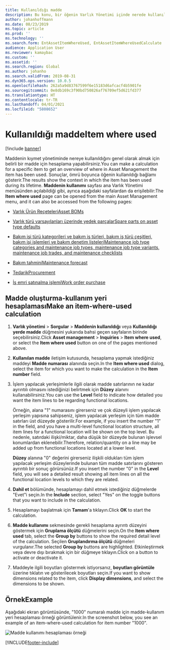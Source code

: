 ```yaml
---
title: Kullanıldığı madde
description: Bu konu, bir öğenin Varlık Yönetimi içinde nerede kullanıldığını açıklar.
author: johanhoffmann
ms.date: 08/23/2019
ms.topic: article
ms.prod: ''
ms.technology: ''
ms.search.form: EntAssetItemWhereUsed, EntAssetItemWhereUsedCalculate
audience: Application User
ms.reviewer: kamaybac
ms.custom: ''
ms.assetid: ''
ms.search.region: Global
ms.author: johanho
ms.search.validFrom: 2019-08-31
ms.dyn365.ops.version: 10.0.5
ms.openlocfilehash: 262a5a9d83767599f6e15183d6afcacf4b5901fe
ms.sourcegitcommit: 0e8db169c3f90bd750826af76709ef5d621fd377
ms.translationtype: HT
ms.contentlocale: tr-TR
ms.lasthandoff: 04/01/2021
ms.locfileid: "5808652"
---
```

# <a name="item-where-used"></a><span data-ttu-id="896e2-103">Kullanıldığı madde</span><span class="sxs-lookup"><span data-stu-id="896e2-103">Item where used</span></span>

[!include [banner](../../includes/banner.md)]

 

<span data-ttu-id="896e2-104">Maddenin kıymet yönetiminde nereye kullanıldığını genel olarak almak için belirli bir madde için hesaplama yapabilirsiniz.</span><span class="sxs-lookup"><span data-stu-id="896e2-104">You can make a calculation for a specific item to get an overview of where in Asset Management the item has been used.</span></span> <span data-ttu-id="896e2-105">Sonuçlar, ömrü boyunca öğenin kullanıldığı bağlamı gösterir.</span><span class="sxs-lookup"><span data-stu-id="896e2-105">The results show the context in which the item has been used during its lifetime.</span></span> <span data-ttu-id="896e2-106">**Maddenin kullanımı** sayfası ana Varlık Yönetimi menüsünden açılabildiği gibi, ayrıca aşağıdaki sayfalardan da erişilebilir:</span><span class="sxs-lookup"><span data-stu-id="896e2-106">The **Item where used** page can be opened from the main Asset Management menu, and it can also be accessed from the following pages:</span></span>

- [<span data-ttu-id="896e2-107">Varlık Ürün Reçeteleri</span><span class="sxs-lookup"><span data-stu-id="896e2-107">Asset BOMs</span></span>](../objects/object-BOM.md)

- [<span data-ttu-id="896e2-108">Varlık türü varsayılanları üzerinde yedek parçalar</span><span class="sxs-lookup"><span data-stu-id="896e2-108">Spare parts on asset type defaults</span></span>](../setup-for-objects/object-types.md#spare-parts-on-the-asset-type-setup)

- [<span data-ttu-id="896e2-109">Bakım işi türü kategorileri ve bakım iş türleri, bakım iş türü çeşitleri, bakım işi işlemleri ve bakım denetim listeleri</span><span class="sxs-lookup"><span data-stu-id="896e2-109">Maintenance job type categories and maintenance job types, maintenance job type variants, maintenance job trades, and maintenance checklists</span></span>](../setup-for-work-orders/job-groups-and-job-types-variants-trades-and-checklists.md)

- [<span data-ttu-id="896e2-110">Bakım tahmini</span><span class="sxs-lookup"><span data-stu-id="896e2-110">Maintenance forecast</span></span>](../work-orders/maintenance-forecasts.md)

- [<span data-ttu-id="896e2-111">Tedarik</span><span class="sxs-lookup"><span data-stu-id="896e2-111">Procurement</span></span>](../work-orders/procurement.md)

- [<span data-ttu-id="896e2-112">İş emri satınalma işlemi</span><span class="sxs-lookup"><span data-stu-id="896e2-112">Work order purchase</span></span>](../work-orders/procurement.md)

## <a name="make-an-item-where-used-calculation"></a><span data-ttu-id="896e2-113">Madde oluşturma-kullanım yeri hesaplaması</span><span class="sxs-lookup"><span data-stu-id="896e2-113">Make an item-where-used calculation</span></span>

1. <span data-ttu-id="896e2-114">**Varlık yönetimi** > **Sorgular** > **Maddenin kullanıldığı** veya **Kullanıldığı yerde madde** düğmesini yukarıda bahsi geçen sayfaların birinde seçebilirsiniz.</span><span class="sxs-lookup"><span data-stu-id="896e2-114">Click **Asset management** > **Inquiries** > **Item where used**, or select the **Item where used** button on one of the pages mentioned above.</span></span>

2. <span data-ttu-id="896e2-115">**Kullanılan madde** iletişim kutusunda, hesaplama yapmak istediğiniz maddeyi **Madde numarası** alanında seçin.</span><span class="sxs-lookup"><span data-stu-id="896e2-115">In the **Item where used** dialog, select the item for which you want to make the calculation in the **Item number** field.</span></span>

3. <span data-ttu-id="896e2-116">İşlem yapılacak yerleşimlerle ilgili olarak madde satırlarının ne kadar ayrıntılı olmasını istediğinizi belirtmek için **Düzey** alanını kullanabilirsiniz.</span><span class="sxs-lookup"><span data-stu-id="896e2-116">You can use the **Level** field to indicate how detailed you want the item lines to be regarding functional locations.</span></span> 

    <span data-ttu-id="896e2-117">Örneğin, alana "1" numarasını girerseniz ve çok düzeyli işlem yapılacak yerleşim yapısına sahipseniz, işlem yapılacak yerleşim için tüm madde satırları üst düzeyde gösterilir.</span><span class="sxs-lookup"><span data-stu-id="896e2-117">For example, if you insert the number "1" in the field, and you have a multi-level functional location structure, all item lines for a functional location will be shown on the top level.</span></span> <span data-ttu-id="896e2-118">Bu nedenle, satırdaki ilişki/miktar, daha düşük bir düzeyde bulunan işlevsel konumlardan eklenebilir.</span><span class="sxs-lookup"><span data-stu-id="896e2-118">Therefore, relation/quantity on a line may be added up from functional locations located at a lower level.</span></span> 
    
    <span data-ttu-id="896e2-119">**Düzey** alanına "0" değerini girerseniz ilişkili oldukları tüm işlem yapılacak yerleşim düzeylerinde bulunan tüm madde satırlarını gösteren ayrıntılı bir sonuç görürsünüz.</span><span class="sxs-lookup"><span data-stu-id="896e2-119">If you insert the number "0" in the **Level** field, you will see a detailed result showing all item lines on all the functional location levels to which they are related.</span></span>

4. <span data-ttu-id="896e2-120">**Dahil et** bölümünde, hesaplamayı dahil etmek istediğiniz düğmelerde "Evet"i seçin.</span><span class="sxs-lookup"><span data-stu-id="896e2-120">In the **Include** section, select "Yes" on the toggle buttons that you want to include in the calculation.</span></span>

5. <span data-ttu-id="896e2-121">Hesaplamayı başlatmak için **Tamam**'a tıklayın.</span><span class="sxs-lookup"><span data-stu-id="896e2-121">Click **OK** to start the calculation.</span></span>

6. <span data-ttu-id="896e2-122">**Madde kullanımı** sekmesinde gerekli hesaplama ayrıntı düzeyini göstermek için **Gruplama ölçütü** düğmelerini seçin.</span><span class="sxs-lookup"><span data-stu-id="896e2-122">On the **Item where used** tab, select the **Group by** buttons to show the required detail level of the calculation.</span></span> <span data-ttu-id="896e2-123">Seçilen **Gruplandırma ölçütü** düğmeleri vurgulanır.</span><span class="sxs-lookup"><span data-stu-id="896e2-123">The selected **Group by** buttons are highlighted.</span></span> <span data-ttu-id="896e2-124">Etkinleştirmek veya devre dışı bırakmak için bir düğmeye tıklayın.</span><span class="sxs-lookup"><span data-stu-id="896e2-124">Click on a button to activate or deactivate it.</span></span>

7. <span data-ttu-id="896e2-125">Maddeyle ilgili boyutları göstermek istiyorsanız, **boyutları görüntüle** üzerine tıklatın ve gösterilecek boyutları seçin.</span><span class="sxs-lookup"><span data-stu-id="896e2-125">If you want to show dimensions related to the item, click **Display dimensions**, and select the dimensions to be shown.</span></span>

## <a name="example"></a><span data-ttu-id="896e2-126">Örnek</span><span class="sxs-lookup"><span data-stu-id="896e2-126">Example</span></span>

<span data-ttu-id="896e2-127">Aşağıdaki ekran görüntüsünde, "1000" numaralı madde için madde-kullanım yeri hesaplaması örneği görüntülenir.</span><span class="sxs-lookup"><span data-stu-id="896e2-127">In the screenshot below, you see an example of an item-where-used calculation for item number "1000".</span></span>

![Madde kullanımı hesaplaması örneği](media/12-controlling-and-reporting.png)



[!INCLUDE[footer-include](../../../includes/footer-banner.md)]